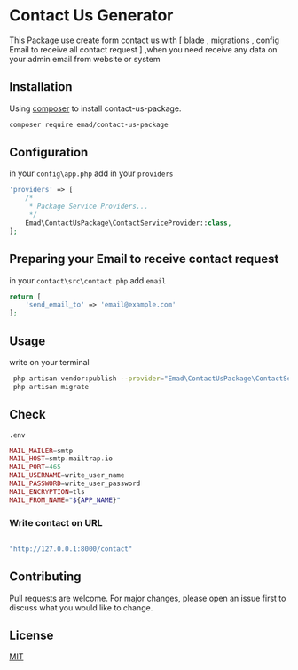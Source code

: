 # Contact Us Generator

This Package use create form contact us with [ blade , migrations , config Email to receive all contact request ] ,when you need receive any data on your admin email from website or system
## Installation

Using [composer](https://getcomposer.org/) to install contact-us-package.

```bash
composer require emad/contact-us-package
```
## Configuration
in your ```config\app.php```
add in your ```providers```
```php
'providers' => [
    /*
     * Package Service Providers...
     */
    Emad\ContactUsPackage\ContactServiceProvider::class,
];
```
## Preparing your Email to receive contact request
in your ```contact\src\contact.php```
add  ```email```
```php
return [
    'send_email_to' => 'email@example.com'
];
```

## Usage
write on your terminal 
```bash
 php artisan vendor:publish --provider="Emad\ContactUsPackage\ContactServiceProvider" --tag="config"
 php artisan migrate
```

## Check
```.env```
```php
MAIL_MAILER=smtp
MAIL_HOST=smtp.mailtrap.io
MAIL_PORT=465
MAIL_USERNAME=write_user_name
MAIL_PASSWORD=write_user_password
MAIL_ENCRYPTION=tls
MAIL_FROM_NAME="${APP_NAME}"
```

### Write contact on URL
```php

"http://127.0.0.1:8000/contact"
```

## Contributing
Pull requests are welcome. For major changes, please open an issue first to discuss what you would like to change.


## License
[MIT](https://choosealicense.com/licenses/mit/)
